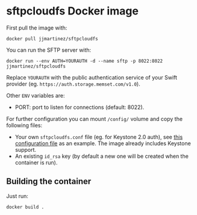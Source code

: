 sftpcloudfs Docker image
========================

First pull the image with:

    docker pull jjmartinez/sftpcloudfs

You can run the SFTP server with:

    docker run --env AUTH=YOURAUTH -d --name sftp -p 8022:8022 jjmartinez/sftpcloudfs

Replace `YOURAUTH` with the public authentication service of your Swift provider (eg. `https://auth.storage.memset.com/v1.0`).

Other `ENV` variables are:

 - PORT: port to listen for connections (default: 8022).

For further configuration you can mount `/config/` volume and copy the following files:

 - Your own `sftpcloudfs.conf` file (eg. for Keystone 2.0 auth), see [this configuration file](https://github.com/reidrac/sftpcloudfs/blob/master/docker/sftpcloudfs.conf) as an example. The image already includes Keystone support.
 - An existing `id_rsa` key (by default a new one will be created when the container is run).

Building the container
----------------------

Just run:

    docker build .

